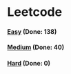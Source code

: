 # Leetcode

<h4><a href="https://github.com/lon-yang/leetcode/blob/master/docs/Easy.md">Easy</a>  (Done: 138)</h4>
<h4><a href="https://github.com/lon-yang/leetcode/blob/master/docs/Medium.md">Medium</a>  (Done: 40)</h4>
<h4><a href="https://github.com/lon-yang/leetcode/blob/master/docs/Hard.md">Hard</a>  (Done: 0)</h4>